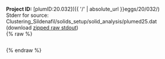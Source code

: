 **Project ID:** [plumID:20.032]({{ '/' | absolute_url }}eggs/20/032/)  
Stderr for source:  Clustering_Sildenafil/solids_setup/solid_analysis/plumed25.dat   
(download [zipped raw stdout](plumed25.dat.plumed_master.stdout.txt.zip))  
{% raw %}
<pre>
</pre>
{% endraw %}
